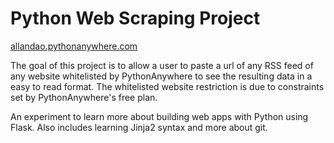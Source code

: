 # Python Web Scraping Project
[allandao.pythonanywhere.com](http://allandao.pythonanywhere.com/)

The goal of this project is to allow a user to paste a url of any RSS feed of any website whitelisted by PythonAnywhere to see the resulting data in a easy to read format. The whitelisted website restriction is due to constraints set by PythonAnywhere's free plan.

An experiment to learn more about building web apps with Python using Flask. Also includes learning Jinja2 syntax and more about git.
